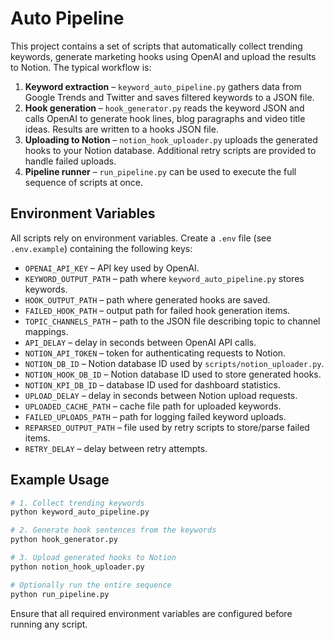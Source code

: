 # Auto Pipeline

This project contains a set of scripts that automatically collect trending keywords, generate marketing hooks using OpenAI and upload the results to Notion. The typical workflow is:

1. **Keyword extraction** – `keyword_auto_pipeline.py` gathers data from Google Trends and Twitter and saves filtered keywords to a JSON file.
2. **Hook generation** – `hook_generator.py` reads the keyword JSON and calls OpenAI to generate hook lines, blog paragraphs and video title ideas. Results are written to a hooks JSON file.
3. **Uploading to Notion** – `notion_hook_uploader.py` uploads the generated hooks to your Notion database. Additional retry scripts are provided to handle failed uploads.
4. **Pipeline runner** – `run_pipeline.py` can be used to execute the full sequence of scripts at once.

## Environment Variables
All scripts rely on environment variables. Create a `.env` file (see `.env.example`) containing the following keys:

- `OPENAI_API_KEY` – API key used by OpenAI.
- `KEYWORD_OUTPUT_PATH` – path where `keyword_auto_pipeline.py` stores keywords.
- `HOOK_OUTPUT_PATH` – path where generated hooks are saved.
- `FAILED_HOOK_PATH` – output path for failed hook generation items.
- `TOPIC_CHANNELS_PATH` – path to the JSON file describing topic to channel mappings.
- `API_DELAY` – delay in seconds between OpenAI API calls.
- `NOTION_API_TOKEN` – token for authenticating requests to Notion.
- `NOTION_DB_ID` – Notion database ID used by `scripts/notion_uploader.py`.
- `NOTION_HOOK_DB_ID` – Notion database ID used to store generated hooks.
- `NOTION_KPI_DB_ID` – database ID used for dashboard statistics.
- `UPLOAD_DELAY` – delay in seconds between Notion upload requests.
- `UPLOADED_CACHE_PATH` – cache file path for uploaded keywords.
- `FAILED_UPLOADS_PATH` – path for logging failed keyword uploads.
- `REPARSED_OUTPUT_PATH` – file used by retry scripts to store/parse failed items.
- `RETRY_DELAY` – delay between retry attempts.

## Example Usage
```bash
# 1. Collect trending keywords
python keyword_auto_pipeline.py

# 2. Generate hook sentences from the keywords
python hook_generator.py

# 3. Upload generated hooks to Notion
python notion_hook_uploader.py

# Optionally run the entire sequence
python run_pipeline.py
```

Ensure that all required environment variables are configured before running any script.

